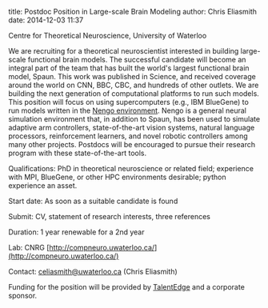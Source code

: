 title: Postdoc Position in Large-scale Brain Modeling
author: Chris Eliasmith 
date: 2014-12-03 11:37

Centre for Theoretical Neuroscience, University of Waterloo

We are recruiting for a theoretical neuroscientist interested in building large-scale functional brain models.  The successful candidate will become an integral part of the team that has built the world's largest functional brain model, Spaun. This work was published in Science, and received coverage around the world on CNN, BBC, CBC, and hundreds of other outlets. We are building the next generation of computational platforms to run such models. This position will focus on using  supercomputers (e.g., IBM BlueGene) to run models written in the [Nengo environment](http://nengo.ca).  Nengo is a general neural simulation environment that, in addition to Spaun, has been used to simulate adaptive arm controllers, state-of-the-art vision systems, natural language processors, reinforcement learners, and novel robotic controllers among many other projects.  Postdocs will be encouraged to pursue their research program with these state-of-the-art tools.

Qualifications: PhD in theoretical neuroscience or related field; experience with MPI, BlueGene, or other HPC environments desirable; python experience an asset.

Start date: As soon as a suitable candidate is found

Submit: CV, statement of research interests, three references

Duration: 1 year renewable for a 2nd year

Lab: CNRG [http://compneuro.uwaterloo.ca/](http://compneuro.uwaterloo.ca/)

Contact: [celiasmith@uwaterloo.ca](mailto:celiasmith@uwaterloo.ca) (Chris Eliasmith)

Funding for the position will be provided by [TalentEdge](http://www.oce-ontario.org/programs/industry-academic-collaboration/talentedge/fellowships) and a corporate sponsor.
